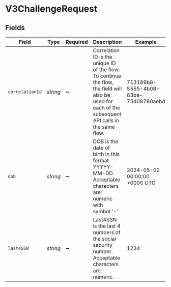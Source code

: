 # V3ChallengeRequest


## Fields

| Field                                                                                                                                                 | Type                                                                                                                                                  | Required                                                                                                                                              | Description                                                                                                                                           | Example                                                                                                                                               |
| ----------------------------------------------------------------------------------------------------------------------------------------------------- | ----------------------------------------------------------------------------------------------------------------------------------------------------- | ----------------------------------------------------------------------------------------------------------------------------------------------------- | ----------------------------------------------------------------------------------------------------------------------------------------------------- | ----------------------------------------------------------------------------------------------------------------------------------------------------- |
| `correlationId`                                                                                                                                       | *string*                                                                                                                                              | :heavy_minus_sign:                                                                                                                                    | Correlation ID is the unique ID of the flow. To continue the flow, the field will also be used for each of the subsequent API calls in the same flow. | 713189b8-5555-4b08-83ba-75d08780aebd                                                                                                                  |
| `dob`                                                                                                                                                 | *string*                                                                                                                                              | :heavy_minus_sign:                                                                                                                                    | DOB is the date of birth in this format: YYYYY-MM-DD. Acceptable characters are: numeric with symbol '-'.                                             | 2024-05-02 00:00:00 +0000 UTC                                                                                                                         |
| `last4SSN`                                                                                                                                            | *string*                                                                                                                                              | :heavy_minus_sign:                                                                                                                                    | Last4SSN is the last 4 numbers of the social security number. Acceptable characters are: numeric.                                                     | 1234                                                                                                                                                  |